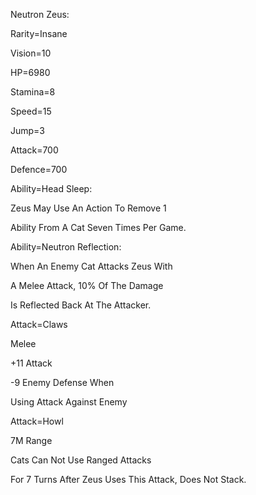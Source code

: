 Neutron Zeus:

Rarity=Insane

Vision=10

HP=6980

Stamina=8

Speed=15

Jump=3

Attack=700

Defence=700

Ability=Head Sleep:

Zeus May Use An Action To Remove 1

Ability From A Cat Seven Times Per Game.

Ability=Neutron Reflection:

When An Enemy Cat Attacks Zeus With

A Melee Attack, 10% Of The Damage

Is Reflected Back At The Attacker.

Attack=Claws

Melee

+11 Attack

-9 Enemy Defense When

Using Attack Against Enemy

Attack=Howl

7M Range

Cats Can Not Use Ranged Attacks

For 7 Turns After Zeus Uses This Attack, Does Not Stack.
